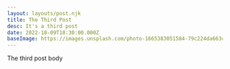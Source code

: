 ```yaml
---
layout: layouts/post.njk
title: The Third Post
desc: It's a third post
date: 2022-10-09T18:30:00.000Z
baseImage: https://images.unsplash.com/photo-1665383051584-79c224da663c?ixlib=rb-1.2.1&ixid=MnwxMjA3fDB8MHxwaG90by1wYWdlfHx8fGVufDB8fHx8&auto=format&fit=crop&w=740&q=80
---
```

T﻿he third post body